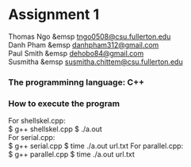 # Assignment 1
Thomas Ngo &emsp tngo0508@csu.fullerton.edu <br />
Danh Pham  &emsp danhpham312@gmail.com <br />
Paul Smith &emsp dehobo84@gmail.com <br />
Susmitha  &emsp  susmitha.chittem@csu.fullerton.edu <br />

### The programminng language: C++ <br />
### How to execute the program <br />
For shellskel.cpp: <br />
$ g++ shellskel.cpp
$ ./a.out
<br />
For serial.cpp: <br />
$ g++ serial.cpp
$ time ./a.out url.txt
For parallel.cpp: <br />
$ g++ parallel.cpp
$ time ./a.out url.txt
